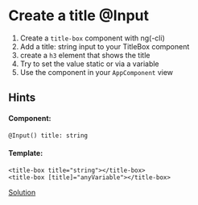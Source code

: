 # Create a title @Input
1. Create a `title-box` component with ng(-cli)
2. Add a title: string input to your TitleBox component
3. create a `h3` element that shows the title
4. Try to set the value static or via a variable
5. Use the component in your `AppComponent` view

## Hints

#### Component:

`@Input() title: string`

#### Template:

```
<title-box title="string"></title-box>
<title-box [title]="anyVariable"></title-box>
```

[Solution](https://stackblitz.com/github/angularjs-de/angular-workshop/tree/Create-a-title-@Input)
